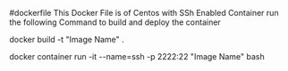 #dockerfile
This Docker File is of Centos with SSh Enabled Container
run the following Command to build and deploy the container

docker build -t "Image Name" .

docker container run -it --name=ssh -p 2222:22 "Image Name" bash
